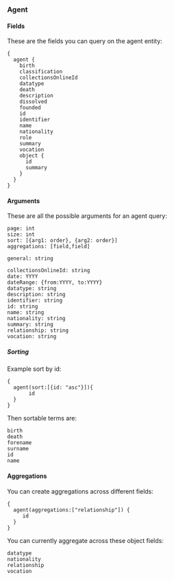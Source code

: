 ### Agent

#### Fields
These are the fields you can query on the agent entity:

```
{
  agent {
    birth
    classification
    collectionsOnlineId
    datatype
    death
    description
    dissolved
    founded
    id
    identifier
    name
    nationality
    role
    summary
    vocation
    object {
      id
      summary
    }
  }
}
```

#### Arguments
These are all the possible arguments for an agent query:
```
page: int
size: int
sort: [{arg1: order}, {arg2: order}] 
aggregations: [field,field]

general: string

collectionsOnlineId: string
date: YYYY
dateRange: {from:YYYY, to:YYYY}
datatype: string
description: string
identifier: string
id: string
name: string
nationality: string
summary: string
relationship: string
vocation: string
```

##### Sorting
Example sort by id:
```
{
  agent(sort:[{id: "asc"}]){
       id
  }
}
```
Then sortable terms are:
```
birth
death
forename
surname
id
name

```

#### Aggregations
You can create aggregations across different fields: 
```
{
  agent(aggregations:["relationship"]) {
     id    
  }
}
```
You can currently aggregate across these object fields:
```
datatype
nationality
relationship
vocation
```